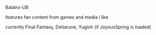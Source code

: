Balatro-UB  
  
  
features fan content from games and media i like  
  
  
currently Final Fantasy, Deltarune, Yugioh (if JoyousSpring is loaded)  